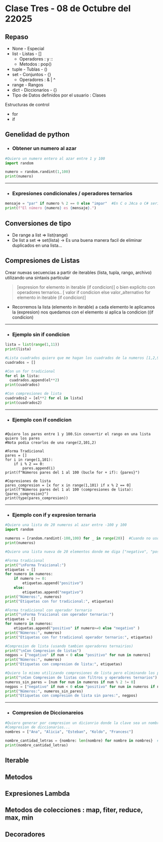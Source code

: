 # Clase Tres - 08 de Octubre del 22025

## Repaso

* None - Especial 
* list - Listas - []
    * Operadores : y ::
    * Metodos : pop()
* tuple - Tublas - ()
* set - Conjuntos - {}
    * Operadores : & | ^
* range - Rangos
* dict - Diccionarios - {}
* Tipo de Datos definidos por el usuario : Clases

Estructuras de control
* for
* if

## Genelidad de python

- ### Obtener un numero al azar
```python
#Quiero un numero entero al azar entre 1 y 100
import random

numero = random.randint(1,100)
print(numero)
```
---
- ### Expresiones condicionales / operadores ternarios
```python
mensaje = "par" if numero % 2 == 0 else "impar"  #En C o JAca o C# seria (numero % 2 == 0) ? "Par" : "Impar"
print(f"El número {numero} es {mensaje}.")
```

## Conversiones de tipo

* De range a list => list(range)
* De list a set => set(lista)   -> Es una buena manera facil de eliminar duplicados en una lista...

## Compresiones de Listas

Crear nuevas secuencias a partir de iterables (lista, tupla, rango, archivo) utilizando una sintaxis particular

> [expresion for elemento in iterable (if condicion)]
o bien explicito con operadores ternarios..
> [ valor if condicion else valor_alternativo for elemento in iterable (if condicion)]

* Recorremos la lista (elemento in iterable) a cada elemento le aplicamos la (expresion) nos quedamos con el elemento si aplica la condicion ((if condicion)

---
- ### Ejemplo sin if condicion
```python
lista = list(range(1,11))
print(lista)

#Lista cuadrados quiero que me hagan los cuadrados de la numeros [1,2,9,16...]
cuadrados = []

#Con un for tradicional
for el in lista:
  cuadrados.append(el**2)
print(cuadrados)

#Con compresiones de lista
cuadrados2 = [el**2 for el in lista]
print(cuadrados2)
``` 

---
- ### Ejemplo con if condicion
```

#Quiero los pares entre 1 y 100.Sin convertir el rango en una lista quiero los pares
#Nota podia crearlos de una range(2,101,2)

#Forma Tradicional
pares = []
for i in range(1,101):
    if i % 2 == 0:
        pares.append(i)
print(f"Números pares del 1 al 100 (bucle for + if): {pares}")

#Copresiones de lista
pares_compresion = [x for x in range(1,101) if x % 2 == 0]
print(f"Números pares del 1 al 100 (compresiones de lista): {pares_compresion}")
print(type(pares_compresion))
```
---
- ### Ejemplo con if y expresion ternaria
```python
#Quiero una lista de 20 numeros al azar entre -100 y 100
import random

numeros = [random.randint(-100,100) for _ in range(20)]  #Cuando no uso la variable de la compresion de lista uso _
print(numeros)

#Quiero una lista nueva de 20 elementos donde me diga ["negativo", "positivo"] (aca el cero lo consideramos positivo)

#Forma tradicional
print("\nForma Traicional:")
etiquetas = []  
for numero in numeros:
    if numero >= 0: 
        etiquetas.append("positivo")
    else:
        etiquetas.append("negativo")
print("Números:", numeros)
print("Etiquetas con for tradicional:", etiquetas)

#Forma tradicional con operador ternario
print("\nForma Traicional con operador ternario:")
etiquetas = []  
for numero in numeros:
    etiquetas.append("positivo" if numero>=0 else "negativo" )
print("Números:", numeros)
print("Etiquetas con for tradicional operador ternario:", etiquetas)

#Compresion de lista (usando tambien operadores ternairios)
print("\nCon Compresion de listas")
negpos = ["negativo" if num < 0 else "positivo" for num in numeros]
print("Números:", numeros)
print("Etiquetas con compresion de lista:", etiquetas)

#Quiero lo mismo utilizando compresiones de lista pero eliminando los pares del resultado final (con un filtro)
print("\nCon Compresion de listas con filtros y operadores ternarios")
numeros_sin_pares = [num for num in numeros if num % 2 != 0]
negpos = ["negativo" if num < 0 else "positivo" for num in numeros if num % 2 != 0]
print("Números:", numeros_sin_pares)
print("Etiquetas con compresion de lista sin pares:", negpos)
```
---
- ### Compresion de Diccionareios
```python
#Quiero generar por compresion un dicionrio donde la clave sea un nombre de la lista y el valor sea la cantidad de letras
#Compresion de diccionarios...
nombres = ["Ana", "Alicia", "Esteban", "Koldo", "Francesc"]

nombre_cantidad_letras = {nombre: len(nombre) for nombre in nombres}  #Uso llave en vez de corchetes y genero un diccionaro
print(nombre_cantidad_letras)
```

## Iterable

## Metodos

## Expresiones Lambda

## Metodos de colecciones : map, fiter, reduce, max, min

## Decoradores

